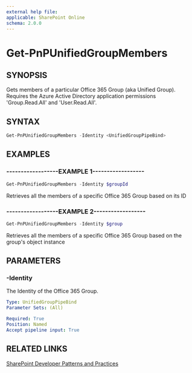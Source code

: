 ```yaml
---
external help file:
applicable: SharePoint Online
schema: 2.0.0
---
```

# Get-PnPUnifiedGroupMembers

## SYNOPSIS
Gets members of a particular Office 365 Group (aka Unified Group). Requires the Azure Active Directory application permissions 'Group.Read.All' and 'User.Read.All'.

## SYNTAX 

```powershell
Get-PnPUnifiedGroupMembers -Identity <UnifiedGroupPipeBind>
```

## EXAMPLES

### ------------------EXAMPLE 1------------------
```powershell
Get-PnPUnifiedGroupMembers -Identity $groupId
```

Retrieves all the members of a specific Office 365 Group based on its ID

### ------------------EXAMPLE 2------------------
```powershell
Get-PnPUnifiedGroupMembers -Identity $group
```

Retrieves all the members of a specific Office 365 Group based on the group's object instance

## PARAMETERS

### -Identity
The Identity of the Office 365 Group.

```yaml
Type: UnifiedGroupPipeBind
Parameter Sets: (All)

Required: True
Position: Named
Accept pipeline input: True
```

## RELATED LINKS

[SharePoint Developer Patterns and Practices](https://aka.ms/sppnp)